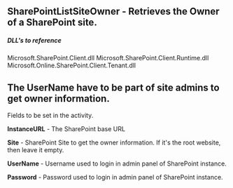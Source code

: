 ## SharePointListSiteOwner - Retrieves the Owner of a SharePoint site.

##### DLL's to reference
Microsoft.SharePoint.Client.dll
Microsoft.SharePoint.Client.Runtime.dll
Microsoft.Online.SharePoint.Client.Tenant.dll

## The UserName have to be part of site admins to get owner information.

Fields to be set in the activity.

**InstanceURL** 	- The SharePoint base URL

**Site**			- SharePoint Site to get the owner information. If it's the root website, then leave it empty.

**UserName**		- Username used to login in admin panel of SharePoint instance.

**Password**		- Password used to login in admin panel of SharePoint instance.